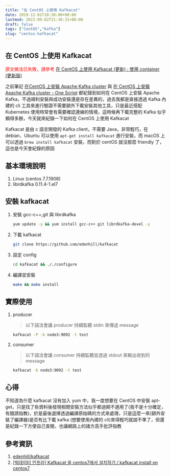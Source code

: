 ```yaml
---
title: "在 CentOS 上使用 Kafkacat"
date: 2019-12-01T10:30:00+08:00
lastmod: 2022-09-02T21:30:31+08:00
draft: false
tags: ["CentOS","Kafka"]
slug: "centos-kafkacat"
---
```


## 在 CentOS 上使用 Kafkacat

<span style="color:red">原文做法已失敗，請參考 [在 CentOS 上使用 Kafkacat (更新) : 使用 container (更新版)](/kafkacat-container) </style>

之前筆記 [在CentOS 上安裝 Apache Kafka cluster](/kafka-cluster-centos/) 與 [在 CentOS 上安裝 Apache Kafka cluster - One Script](/kafka-cluster-centos-script/) 都紀錄到如何在 CentOS 上安裝 Apache Kafka，不過順利安裝與成功安裝還是存在差異的，過去我都是直接透過 Kafka 內建的 cli 工具來進行驗證不需要額外下載安裝其他工具，只是最近搭配 Kubernetes 使用時常會有需要確認連線的情境，這時候再下載完整的 Kafka 似乎顯得多餘，今天就來紀錄一下如何在 CentOS 上使用 Kafkacat

Kafkacat 是由 c 語言開發的 Kafka client，不需要 Java，非常輕巧，在 debian、Ubuntu 可以使用 `apt-get install kafkacat` 進行安裝，而 macOS 上可以透過 `brew install kafkacat` 安裝，而對於 centOS 就沒那麼 friendly 了，這也是今天會紀錄的原因

## 基本環境說明

1. Linux (centos 7.7.1908)
2. librdkafka 0.11.4-1.el7

## 安裝 kafkacat

1. 安裝 gcc-c++,git 與 librdkafka

    ```bash
    yum update -y && yum install gcc-c++ git librdkafka-devel -y
    ```

2. 下載 kafkacat

    ```bash
    git clone https://github.com/edenhill/kafkacat
    ```

3. 設定 config

    ```bash
    cd kafkacat && ././configure
    ```

4. 編譯並安裝

    ```bash
    make && make install
    ```

## 實際使用

1. producer

    > 以下語法會讓 producer 持續監聽 stdin 來傳送 message

    ```bash
    kafkacat -P -b node3:9092 -t test
    ```

2. consumer

    > 以下語法會讓 consumer 持續監聽並透過 stdout 來輸出收到的 message

    ```bash
    kafkacat -b node3:9092 -t test
    ```

## 心得

不知道為什麼 kafkacat 沒有加入 yum 中，我一度想要在 CentOS 中安裝 apt-get，只是找了些資料後發現相關安裝方法似乎都過期不適用了(我不是十分確定，有錯請指教)，於是最後選擇透過編譯原始碼的方式來處理，只是這麼一來(額外安裝了編譯器)是否有比下載 kafka (想要使用內建的 cli)來得輕巧就說不準了，但還是紀錄一下方便自己查閱，也讓網路上的諸方高手批評指教

## 參考資訊

1. [edenhill/kafkacat](https://github.com/edenhill/kafkacat)
2. [[빅데이터 인프라] Kafkacat 을 centos7에서 설치하기 / kafkacat install on centos7](https://league-cat.tistory.com/292)

